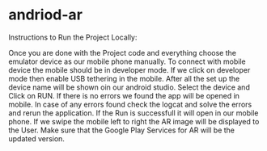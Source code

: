 # andriod-ar
Instructions to Run the Project Locally:

Once you are done with the Project code and everything choose the emulator device as our mobile phone manually.
To connect with mobile device the mobile should be in developer mode.
If we click on developer mode then enable USB tethering in the mobile.
After all the set up the device name will be shown oin our android studio.
Select the device and Click on RUN.
If there is no errors we found the app will be opened in mobile.
In case of any errors found check the logcat and solve the errors and rerun the application.
If the Run is successfull it will open in our mobile phone.
If we swipe the mobile left to right the AR image will be displayed to the User.
Make sure that the Google Play Services for AR will be the updated version.

